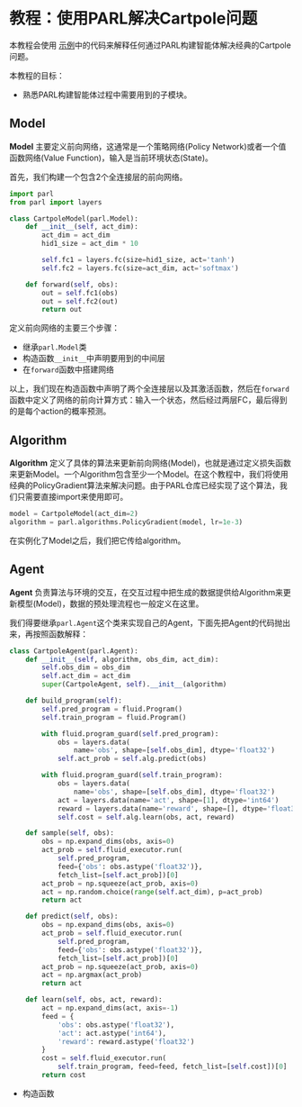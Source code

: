 # **教程：使用PARL解决Cartpole问题**

本教程会使用 [示例](~/parl/examples/QuickStart)中的代码来解释任何通过PARL构建智能体解决经典的Cartpole问题。

本教程的目标：
- 熟悉PARL构建智能体过程中需要用到的子模块。

## Model

**Model** 主要定义前向网络，这通常是一个策略网络(Policy Network)或者一个值函数网络(Value Function)，输入是当前环境状态(State)。

首先，我们构建一个包含2个全连接层的前向网络。

```python
import parl
from parl import layers

class CartpoleModel(parl.Model):
    def __init__(self, act_dim):
        act_dim = act_dim
        hid1_size = act_dim * 10

        self.fc1 = layers.fc(size=hid1_size, act='tanh')
        self.fc2 = layers.fc(size=act_dim, act='softmax')

    def forward(self, obs):
        out = self.fc1(obs)
        out = self.fc2(out)
        return out
```
定义前向网络的主要三个步骤：
- 继承`parl.Model`类
- 构造函数`__init__`中声明要用到的中间层
- 在`forward`函数中搭建网络

以上，我们现在构造函数中声明了两个全连接层以及其激活函数，然后在`forward`函数中定义了网络的前向计算方式：输入一个状态，然后经过两层FC，最后得到的是每个action的概率预测。

## Algorithm

**Algorithm** 定义了具体的算法来更新前向网络(Model)，也就是通过定义损失函数来更新Model。一个Algorithm包含至少一个Model。在这个教程中，我们将使用经典的PolicyGradient算法来解决问题。由于PARL仓库已经实现了这个算法，我们只需要直接import来使用即可。

```python
model = CartpoleModel(act_dim=2)
algorithm = parl.algorithms.PolicyGradient(model, lr=1e-3)
```
在实例化了Model之后，我们把它传给algorithm。

## Agent
**Agent** 负责算法与环境的交互，在交互过程中把生成的数据提供给Algorithm来更新模型(Model)，数据的预处理流程也一般定义在这里。

我们得要继承`parl.Agent`这个类来实现自己的Agent，下面先把Agent的代码抛出来，再按照函数解释：
```python
class CartpoleAgent(parl.Agent):
    def __init__(self, algorithm, obs_dim, act_dim):
        self.obs_dim = obs_dim
        self.act_dim = act_dim
        super(CartpoleAgent, self).__init__(algorithm)

    def build_program(self):
        self.pred_program = fluid.Program()
        self.train_program = fluid.Program()

        with fluid.program_guard(self.pred_program):
            obs = layers.data(
                name='obs', shape=[self.obs_dim], dtype='float32')
            self.act_prob = self.alg.predict(obs)

        with fluid.program_guard(self.train_program):
            obs = layers.data(
                name='obs', shape=[self.obs_dim], dtype='float32')
            act = layers.data(name='act', shape=[1], dtype='int64')
            reward = layers.data(name='reward', shape=[], dtype='float32')
            self.cost = self.alg.learn(obs, act, reward)

    def sample(self, obs):
        obs = np.expand_dims(obs, axis=0)
        act_prob = self.fluid_executor.run(
            self.pred_program,
            feed={'obs': obs.astype('float32')},
            fetch_list=[self.act_prob])[0]
        act_prob = np.squeeze(act_prob, axis=0)
        act = np.random.choice(range(self.act_dim), p=act_prob)
        return act

    def predict(self, obs):
        obs = np.expand_dims(obs, axis=0)
        act_prob = self.fluid_executor.run(
            self.pred_program,
            feed={'obs': obs.astype('float32')},
            fetch_list=[self.act_prob])[0]
        act_prob = np.squeeze(act_prob, axis=0)
        act = np.argmax(act_prob)
        return act

    def learn(self, obs, act, reward):
        act = np.expand_dims(act, axis=-1)
        feed = {
            'obs': obs.astype('float32'),
            'act': act.astype('int64'),
            'reward': reward.astype('float32')
        }
        cost = self.fluid_executor.run(
            self.train_program, feed=feed, fetch_list=[self.cost])[0]
        return cost
```

- 构造函数
